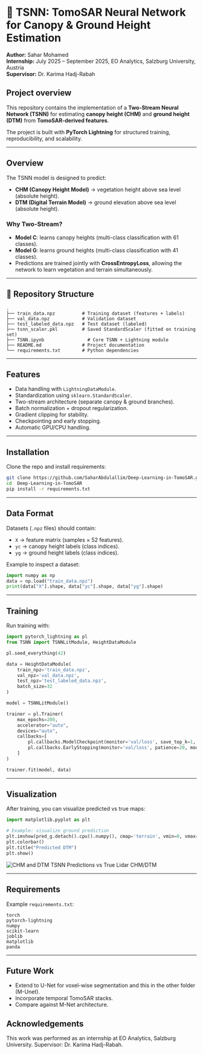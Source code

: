 # 🌲 TSNN: TomoSAR Neural Network for Canopy & Ground Height Estimation

**Author:** Sahar Mohamed  
**Internship:** July 2025 – September 2025, EO Analytics, Salzburg University, Austria  
**Supervisor:** Dr. Karima Hadj-Rabah

## Project overview
This repository contains the implementation of a **Two-Stream Neural Network (TSNN)** for estimating **canopy height (CHM)** and **ground height (DTM)** from **TomoSAR-derived features**.  

The project is built with **PyTorch Lightning** for structured training, reproducibility, and scalability.

---

##  Overview

The TSNN model is designed to predict:
- **CHM (Canopy Height Model)** → vegetation height above sea level (absolute height).
- **DTM (Digital Terrain Model)** → ground elevation above sea level (absolute height).

### Why Two-Stream?
- **Model C**: learns canopy heights (multi-class classification with 61 classes).
- **Model G**: learns ground heights (multi-class classification with 41 classes).  
- Predictions are trained jointly with **CrossEntropyLoss**, allowing the network to learn vegetation and terrain simultaneously.

---

## 📂 Repository Structure

```
.
├── train_data.npz          # Training dataset (features + labels)
├── val_data.npz            # Validation dataset
├── test_labeled_data.npz   # Test dataset (labeled)
├── tsnn_scaler.pkl         # Saved StandardScaler (fitted on training set)
├── TSNN.ipynb                # Core TSNN + Lightning module
├── README.md               # Project documentation
└── requirements.txt        # Python dependencies

```

---

## Features

- Data handling with `LightningDataModule`.
- Standardization using `sklearn.StandardScaler`.
- Two-stream architecture (separate canopy & ground branches).
- Batch normalization + dropout regularization.
- Gradient clipping for stability.
- Checkpointing and early stopping.
- Automatic GPU/CPU handling.

---

## Installation

Clone the repo and install requirements:

```bash
git clone https://github.com/SaharAbdulallim/Deep-Learning-in-TomoSAR.git
cd  Deep-Learning-in-TomoSAR
pip install -r requirements.txt
```

---

## Data Format

Datasets (`.npz` files) should contain:
- `X` → feature matrix (samples × 52 features).
- `yc` → canopy height labels (class indices).
- `yg` → ground height labels (class indices).

Example to inspect a dataset:

```python
import numpy as np
data = np.load("train_data.npz")
print(data["X"].shape, data["yc"].shape, data["yg"].shape)
```

---

## Training

Run training with:

```python
import pytorch_lightning as pl
from TSNN import TSNNLitModule, HeightDataModule

pl.seed_everything(42)

data = HeightDataModule(
    train_npz='train_data.npz',
    val_npz='val_data.npz',
    test_npz='test_labeled_data.npz',
    batch_size=32
)

model = TSNNLitModule()

trainer = pl.Trainer(
    max_epochs=200,
    accelerator="auto",
    devices="auto",
    callbacks=[
        pl.callbacks.ModelCheckpoint(monitor='val/loss', save_top_k=1, mode='min', filename='best-tsnn'),
        pl.callbacks.EarlyStopping(monitor='val/loss', patience=20, mode='min')
    ]
)

trainer.fit(model, data)
```

---

## Visualization

After training, you can visualize predicted vs true maps:

```python
import matplotlib.pyplot as plt

# Example: visualize ground prediction
plt.imshow(pred_g.detach().cpu().numpy(), cmap='terrain', vmin=0, vmax=40)
plt.colorbar()
plt.title("Predicted DTM")
plt.show()
```
![CHM and DTM TSNN Predictions vs True Lidar CHM/DTM](https://github.com/user-attachments/assets/b21ca22b-2b28-4963-8970-49d22871a28a)

---

## Requirements

Example `requirements.txt`:

```
torch
pytorch-lightning
numpy
scikit-learn
joblib
matplotlib
panda
```

---

##  Future Work

- Extend to U-Net for voxel-wise segmentation and this in the other folder (M-Unet).
- Incorporate temporal TomoSAR stacks.
- Compare against M-Net architecture.


## Acknowledgements

This work was performed as an internship at EO Analytics, Salzburg University. Supervisor: Dr. Karima Hadj-Rabah.
